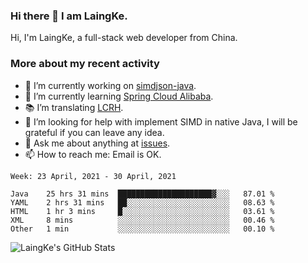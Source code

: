 ### Hi there 👋 I am LaingKe.

Hi, I'm LaingKe, a full-stack web developer from China.

### More about my recent activity

- 🔭 I’m currently working on [simdjson-java](https://github.com/laingke/simdjson-java).
- 🌱 I’m currently learning [Spring Cloud Alibaba](https://github.com/alibaba/spring-cloud-alibaba).
- :books: I’m translating [LCRH](https://github.com/LCTT/LCRH).
- 🤔 I’m looking for help with implement SIMD in native Java, I will be grateful if you can leave any idea.
- 💬 Ask me about anything at [issues](https://github.com/laingke/laingke/issues).
- 📫 How to reach me: Email is OK.

<!--START_SECTION:waka-->
```text
Week: 23 April, 2021 - 30 April, 2021

Java    25 hrs 31 mins  █████████████████████▓░░░   87.01 % 
YAML    2 hrs 31 mins   ██░░░░░░░░░░░░░░░░░░░░░░░   08.63 % 
HTML    1 hr 3 mins     █░░░░░░░░░░░░░░░░░░░░░░░░   03.61 % 
XML     8 mins          ░░░░░░░░░░░░░░░░░░░░░░░░░   00.46 % 
Other   1 min           ░░░░░░░░░░░░░░░░░░░░░░░░░   00.10 % 
```
<!--END_SECTION:waka-->

![LaingKe's GitHub Stats](https://github-readme-stats.vercel.app/api?username=laingke&show_icons=true&theme=nightowl&count_private=true)
